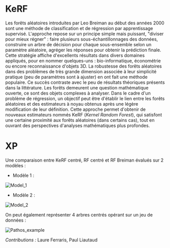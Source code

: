 # KeRF

Les forêts aléatoires introduites par Leo Breiman au début des années 2000 sont une méthode de classification et de régression par apprentissage supervisé. L'approche repose sur un principe simple mais puissant, "diviser pour mieux régner" : faire plusieurs sous-échantillonnages des données, construire un arbre de décision pour chaque sous-ensemble selon un paramètre aléatoire, agréger les réponses pour obtenir la prédiction finale. Cette stratégie affiche d'excellents résultats dans divers domaines appliqués, pour en nommer quelques-uns : bio-informatique, économétrie ou encore reconnaissance d'objets 3D. La robustesse des forêts aléatoires dans des problèmes de très grande dimension associée à leur simplicité pratique (peu de paramètres sont à ajuster) en ont fait une méthode populaire. Ce succès contraste avec le peu de résultats théoriques présents dans la littérature. Les forêts demeurent une question mathématique ouverte, ce sont des objets complexes à analyser. Dans le cadre d'un problème de régression, un objectif peut être d'établir le lien entre les forêts aléatoires et des estimateurs à noyau obtenus après une légère modification de leur définition. Cette approche permet d'obtenir de nouveaux estimateurs nommés KeRF (*Kernel Random Forest*), qui satisfont une certaine proximité aux forêts aléatoires (dans certains cas), tout en ouvrant des perspectives d'analyses mathématiques plus profondes.


# XP

Une comparaison entre KeRF centré, RF centré et RF Breiman évalués sur 2 modèles :

  * Modèle 1 :

![Model_1](https://user-images.githubusercontent.com/90805180/148874839-3360690f-7d34-49d6-b31c-f504a5dd5516.jpg)
  * Modèle 2 :

![Model_2](https://user-images.githubusercontent.com/90805180/148874841-38b3f2ad-19db-43e9-aa90-5be27eb57b84.jpg)



On peut également représenter 4 arbres centrés opérant sur un jeu de données :

![Pathos_example](https://user-images.githubusercontent.com/90805180/148701851-b73ff73e-f9a6-4506-87fb-c3e3bc601437.jpg)

*Contributions :* Laure Ferraris, Paul Liautaud

